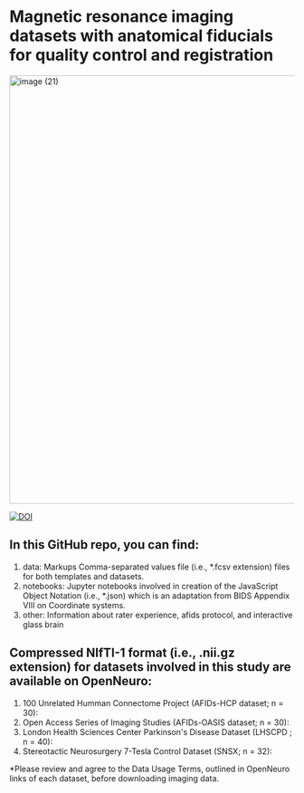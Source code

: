 # Magnetic resonance imaging datasets with anatomical fiducials for quality control and registration
<img width="757" alt="image (21)" src="https://user-images.githubusercontent.com/46094728/200840201-90d2e6ef-b066-4de9-8bae-79cb51bd2354.png">

[![DOI](.svg)](link)

## In this GitHub repo, you can find: 

1) data: Markups Comma-separated values file (i.e., *.fcsv extension) files for both templates and datasets. 
2) notebooks: Jupyter notebooks involved in creation of the JavaScript Object Notation (i.e., *.json) which is an adaptation from BIDS Appendix VIII on Coordinate systems.  
3) other: Information about rater experience, afids protocol, and interactive glass brain

## Compressed NIfTI-1 format (i.e., .nii.gz extension) for datasets involved in this study are available on OpenNeuro: 
1) 100 Unrelated Humman Connectome Project (AFIDs-HCP dataset; n = 30): 
2) Open Access Series of Imaging Studies (AFIDs-OASIS dataset; n = 30):  
3) London Health Sciences Center Parkinson's Disease Dataset (LHSCPD ; n = 40): 
4) Stereotactic Neurosurgery 7-Tesla Control Dataset (SNSX; n = 32): 

*Please review and agree to the Data Usage Terms, outlined in OpenNeuro links of each dataset, before downloading imaging data.
